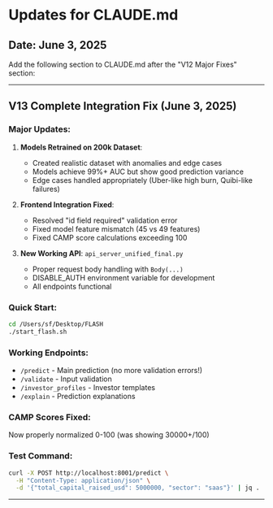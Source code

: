 # Updates for CLAUDE.md
## Date: June 3, 2025

Add the following section to CLAUDE.md after the "V12 Major Fixes" section:

---

## V13 Complete Integration Fix (June 3, 2025)

### Major Updates:
1. **Models Retrained on 200k Dataset**: 
   - Created realistic dataset with anomalies and edge cases
   - Models achieve 99%+ AUC but show good prediction variance
   - Edge cases handled appropriately (Uber-like high burn, Quibi-like failures)

2. **Frontend Integration Fixed**:
   - Resolved "id field required" validation error
   - Fixed model feature mismatch (45 vs 49 features)
   - Fixed CAMP score calculations exceeding 100

3. **New Working API**: `api_server_unified_final.py`
   - Proper request body handling with `Body(...)`
   - DISABLE_AUTH environment variable for development
   - All endpoints functional

### Quick Start:
```bash
cd /Users/sf/Desktop/FLASH
./start_flash.sh
```

### Working Endpoints:
- `/predict` - Main prediction (no more validation errors!)
- `/validate` - Input validation
- `/investor_profiles` - Investor templates
- `/explain` - Prediction explanations

### CAMP Scores Fixed:
Now properly normalized 0-100 (was showing 30000+/100)

### Test Command:
```bash
curl -X POST http://localhost:8001/predict \
  -H "Content-Type: application/json" \
  -d '{"total_capital_raised_usd": 5000000, "sector": "saas"}' | jq .
```

---